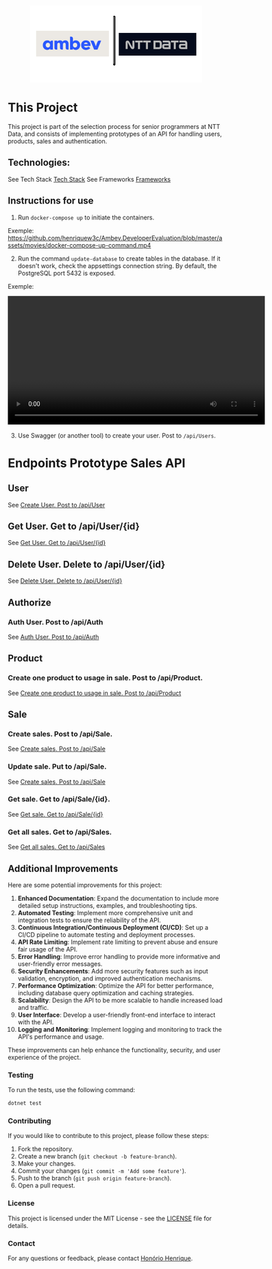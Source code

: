 <p align="center">
  <img src="assets/img/logo.png" alt="Logo" />
</p>

# This Project

This project is part of the selection process for senior programmers at NTT Data, and consists of implementing prototypes of an API for handling users, products, sales and authentication.

## Technologies:

See Tech Stack [Tech Stack](/.doc/tech-stack.md)
See Frameworks [Frameworks](/.doc/frameworks.md)

## Instructions for use

1. Run `docker-compose up` to initiate the containers.

Exemple:
https://github.com/henriquew3c/Ambev.DeveloperEvaluation/blob/master/assets/movies/docker-compose-up-command.mp4

2. Run the command `update-database` to create tables in the database. If it doesn't work, check the appsettings connection string. By default, the PostgreSQL port 5432 is exposed.

Exemple:
<p align="center">
    <video width="600" controls>
        <source src="assets/movies/update-database-command.mp4" type="video/mp4">
        Your browser does not support the video tag.
    </video>
</p>

3. Use Swagger (or another tool) to create your user. Post to `/api/Users`.

# Endpoints Prototype Sales API

## User

See [Create User. Post to /api/User](/.doc/create-your-user.md)

## Get User. Get to /api/User/{id}

See [Get User. Get to /api/User/{id}](/.doc/get-user.md)

## Delete User. Delete to /api/User/{id}

See [Delete User. Delete to /api/User/{id}](/.doc/delete-user.md)

## Authorize

### Auth User. Post to /api/Auth

See [Auth User. Post to /api/Auth](/.doc/authorize.md)

## Product

### Create one product to usage in sale. Post to /api/Product.

See [Create one product to usage in sale. Post to /api/Product](/.doc/create-product.md)

## Sale

### Create sales. Post to /api/Sale.

See [Create sales. Post to /api/Sale](/.doc/create-sale.md)

### Update sale. Put to /api/Sale.

See [Create sales. Post to /api/Sale](/.doc/update-sale.md)

### Get sale. Get to /api/Sale/{id}.

See [Get sale. Get to /api/Sale/{id}](/.doc/get-sale.md)

### Get all sales. Get to /api/Sales.

See [Get all sales. Get to /api/Sales](/.doc/get-sales.md)

## Additional Improvements

Here are some potential improvements for this project:

1. **Enhanced Documentation**: Expand the documentation to include more detailed setup instructions, examples, and troubleshooting tips.
2. **Automated Testing**: Implement more comprehensive unit and integration tests to ensure the reliability of the API.
3. **Continuous Integration/Continuous Deployment (CI/CD)**: Set up a CI/CD pipeline to automate testing and deployment processes.
4. **API Rate Limiting**: Implement rate limiting to prevent abuse and ensure fair usage of the API.
5. **Error Handling**: Improve error handling to provide more informative and user-friendly error messages.
6. **Security Enhancements**: Add more security features such as input validation, encryption, and improved authentication mechanisms.
7. **Performance Optimization**: Optimize the API for better performance, including database query optimization and caching strategies.
8. **Scalability**: Design the API to be more scalable to handle increased load and traffic.
9. **User Interface**: Develop a user-friendly front-end interface to interact with the API.
10. **Logging and Monitoring**: Implement logging and monitoring to track the API's performance and usage.

These improvements can help enhance the functionality, security, and user experience of the project.

### Testing

To run the tests, use the following command:

```bash
dotnet test
```

### Contributing

If you would like to contribute to this project, please follow these steps:

1. Fork the repository.
2. Create a new branch (`git checkout -b feature-branch`).
3. Make your changes.
4. Commit your changes (`git commit -m 'Add some feature'`).
5. Push to the branch (`git push origin feature-branch`).
6. Open a pull request.

### License

This project is licensed under the MIT License - see the [LICENSE](LICENSE) file for details.

### Contact

For any questions or feedback, please contact [Honório Henrique](mailto:henriquew3c@gmail.com).
